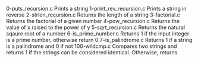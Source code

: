 0-puts_recursion.c Prints a string 
1-print_rev_recursion.c Prints a string in reverse 
2-strlen_recursion.c Returns the length of a string 
3-factorial.c Returns the factorial of a given number 
4-pow_recursion.c Returns the value of x raised to the power of y 
5-sqrt_recursion.c Returns the natural sqaure root of a number 
6-is_prime_number.c Returns 1 if the input integer is a prime number, otherwise return 0 7-is_palindrome.c Returns 1 if a string is a palindrome and 0 if not 100-wildcmp.c Compares two strings and returns 1 if the strings can be considered identical.
 Otherwise, returns